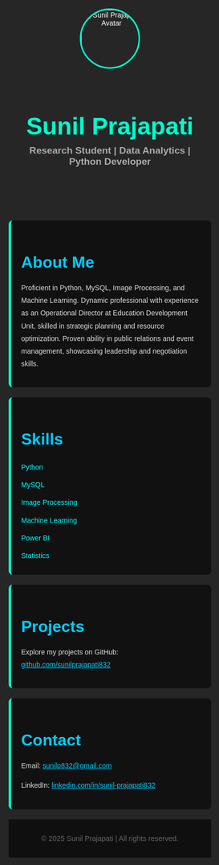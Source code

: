 <!DOCTYPE html>
<html lang="en">
<head>
  <meta charset="UTF-8" />
  <meta name="viewport" content="width=device-width, initial-scale=1.0" />
  <title>Quantum Portfolio</title>
  <link href="https://fonts.googleapis.com/css2?family=Orbitron:wght@500&display=swap" rel="stylesheet">
  <link href="https://unpkg.com/aos@2.3.1/dist/aos.css" rel="stylesheet">
  <style>
    * {
      margin: 0;
      padding: 0;
      box-sizing: border-box;
      scroll-behavior: smooth;
    }
    body {
      font-family: 'Orbitron', sans-serif;
      background: url('https://images.unsplash.com/photo-1581090700227-1e8e1f5644e1?auto=format&fit=crop&w=1500&q=80') no-repeat center center fixed;
      background-size: cover;
      color: white;
      overflow-x: hidden;
    }
    body::before {
      content: "";
      position: fixed;
      top: 0;
      left: 0;
      width: 100%;
      height: 100%;
      background: rgba(0, 0, 0, 0.85);
      z-index: -1;
    }
    header {
      text-align: center;
      padding: 50px 20px;
    }
    header img {
      width: 120px;
      height: 120px;
      border-radius: 50%;
      margin-bottom: 20px;
      border: 3px solid #00ffcc;
    }
    header h1 {
      font-size: 3rem;
      color: #00ffcc;
    }
    header h2 {
      margin-top: 10px;
      font-size: 1.2rem;
      color: #aaa;
    }
    section {
      padding: 60px 20px;
      max-width: 1000px;
      margin: auto;
    }
    section h3 {
      font-size: 2rem;
      margin-bottom: 20px;
      color: #00ccff;
    }
    .about, .projects, .skills, .contact {
      background: #111;
      margin-bottom: 20px;
      border-left: 5px solid #00ffcc;
      padding: 20px;
      border-radius: 8px;
    }
    .about p, .projects p, .skills ul, .contact p {
      line-height: 1.8;
      color: #ddd;
    }
    .projects a, .contact a {
      color: #00ccff;
      text-decoration: underline;
    }
    .skills ul {
      list-style: none;
      padding-left: 0;
    }
    .skills li {
      padding: 5px 0;
      color: #0ff;
    }
    footer {
      text-align: center;
      padding: 30px;
      font-size: 0.9rem;
      color: #666;
      background: #0f0f0f;
    }
    .spark {
      position: fixed;
      width: 2px;
      height: 2px;
      background: #ffffff;
      animation: spark 2s infinite;
    }
    @keyframes spark {
      0% { opacity: 0; transform: translateY(0) scale(1); }
      50% { opacity: 1; transform: translateY(-10px) scale(1.5); }
      100% { opacity: 0; transform: translateY(-20px) scale(0); }
    }
  </style>
</head>
<body>
  <header data-aos="fade-down">
    <img src="https://avatars.githubusercontent.com/u/104108589?v=4" alt="Sunil Prajapati Avatar">
    <h1>Sunil Prajapati</h1>
    <h2>Research Student | Data Analytics | Python Developer</h2>
  </header>

  <section class="about" data-aos="fade-up">
    <h3>About Me</h3>
    <p>
      Proficient in Python, MySQL, Image Processing, and Machine Learning. Dynamic professional with experience as an Operational Director at Education Development Unit, skilled in strategic planning and resource optimization. Proven ability in public relations and event management, showcasing leadership and negotiation skills.
    </p>
  </section>

  <section class="skills" data-aos="fade-right">
    <h3>Skills</h3>
    <ul>
      <li>Python</li>
      <li>MySQL</li>
      <li>Image Processing</li>
      <li>Machine Learning</li>
      <li>Power BI</li>
      <li>Statistics</li>
    </ul>
  </section>

  <section class="projects" data-aos="fade-left">
    <h3>Projects</h3>
    <p>
      Explore my projects on GitHub: <a href="https://github.com/sunilprajapati832" target="_blank">github.com/sunilprajapati832</a>
    </p>
  </section>

  <section class="contact" data-aos="fade-up">
    <h3>Contact</h3>
    <p>Email: <a href="mailto:sunilp832@gmail.com">sunilp832@gmail.com</a></p>
    <p>LinkedIn: <a href="https://www.linkedin.com/in/sunil-prajapati832" target="_blank">linkedin.com/in/sunil-prajapati832</a></p>
  </section>

  <footer>
    &copy; 2025 Sunil Prajapati | All rights reserved.
  </footer>

  <script src="https://unpkg.com/aos@2.3.1/dist/aos.js"></script>
  <script>
    AOS.init();
    for (let i = 0; i < 60; i++) {
      const spark = document.createElement('div');
      spark.className = 'spark';
      spark.style.left = Math.random() * 100 + 'vw';
      spark.style.top = Math.random() * 100 + 'vh';
      spark.style.animationDelay = Math.random() * 5 + 's';
      document.body.appendChild(spark);
    }
  </script>
</body>
</html>
